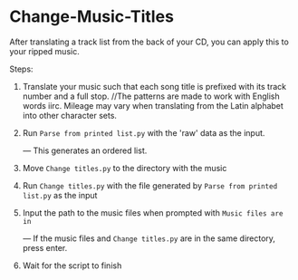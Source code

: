 # Change-Music-Titles
After translating a track list from the back of your CD, you can apply this to your ripped music.

Steps:
1. Translate your music such that each song title is prefixed with its track number and a full stop. //The patterns are made to work with English words iirc. Mileage may vary when translating from the Latin alphabet into other character sets.
2. Run `Parse from printed list.py` with the 'raw' data as the input.

   — This generates an ordered list.
4. Move `Change titles.py` to the directory with the music
5. Run `Change titles.py` with the file generated by `Parse from printed list.py` as the input
6. Input the path to the music files when prompted with `Music files are in `

   — If the music files and `Change titles.py` are in the same directory, press enter.
7. Wait for the script to finish
